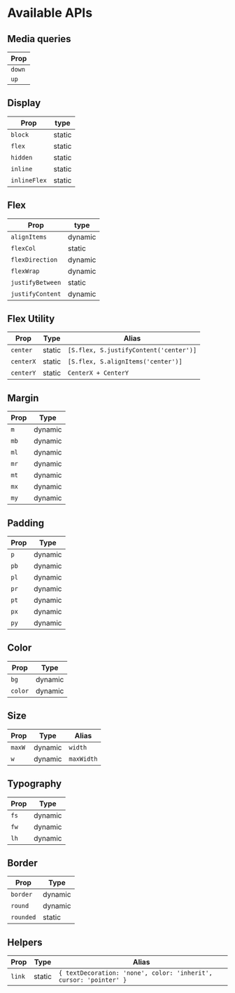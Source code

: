 # Available APIs

## Media queries

| Prop   |
| ------ |
| `down` |
| `up`   |

## Display

| Prop         | type   |
| ------------ | ------ |
| `block`      | static |
| `flex`       | static |
| `hidden`     | static |
| `inline`     | static |
| `inlineFlex` | static |

## Flex

| Prop             | type    |
| ---------------- | ------- |
| `alignItems`     | dynamic |
| `flexCol`        | static  |
| `flexDirection`  | dynamic |
| `flexWrap`       | dynamic |
| `justifyBetween` | static  |
| `justifyContent` | dynamic |

## Flex Utility

| Prop      | Type   | Alias                                  |
| --------- | ------ | -------------------------------------- |
| `center`  | static | `[S.flex, S.justifyContent('center')]` |
| `centerX` | static | `[S.flex, S.alignItems('center')]`     |
| `centerY` | static | `CenterX + CenterY`                    |

## Margin

| Prop | Type    |
| ---- | ------- |
| `m`  | dynamic |
| `mb` | dynamic |
| `ml` | dynamic |
| `mr` | dynamic |
| `mt` | dynamic |
| `mx` | dynamic |
| `my` | dynamic |

## Padding

| Prop | Type    |
| ---- | ------- |
| `p`  | dynamic |
| `pb` | dynamic |
| `pl` | dynamic |
| `pr` | dynamic |
| `pt` | dynamic |
| `px` | dynamic |
| `py` | dynamic |

## Color

| Prop    | Type    |
| ------- | ------- |
| `bg`    | dynamic |
| `color` | dynamic |

## Size

| Prop   | Type    | Alias      |
| ------ | ------- | ---------- |
| `maxW` | dynamic | `width`    |
| `w`    | dynamic | `maxWidth` |

## Typography

| Prop | Type    |
| ---- | ------- |
| `fs` | dynamic |
| `fw` | dynamic |
| `lh` | dynamic |

## Border

| Prop      | Type    |
| --------- | ------- |
| `border`  | dynamic |
| `round`   | dynamic |
| `rounded` | static  |

## Helpers

| Prop   | Type   | Alias                                                             |
| ------ | ------ | ----------------------------------------------------------------- |
| `link` | static | `{ textDecoration: 'none', color: 'inherit', cursor: 'pointer' }` |
